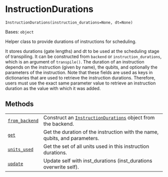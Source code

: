 # InstructionDurations

<span id="undefined" />

`InstructionDurations(instruction_durations=None, dt=None)`

Bases: `object`

Helper class to provide durations of instructions for scheduling.

It stores durations (gate lengths) and dt to be used at the scheduling stage of transpiling. It can be constructed from `backend` or `instruction_durations`, which is an argument of `transpile()`. The duration of an instruction depends on the instruction (given by name), the qubits, and optionally the parameters of the instruction. Note that these fields are used as keys in dictionaries that are used to retrieve the instruction durations. Therefore, users must use the exact same parameter value to retrieve an instruction duration as the value with which it was added.

## Methods

|                                                                                                                                                                                 |                                                                                                                                                  |
| ------------------------------------------------------------------------------------------------------------------------------------------------------------------------------- | ------------------------------------------------------------------------------------------------------------------------------------------------ |
| [`from_backend`](qiskit.transpiler.InstructionDurations.from_backend#qiskit.transpiler.InstructionDurations.from_backend "qiskit.transpiler.InstructionDurations.from_backend") | Construct an [`InstructionDurations`](#qiskit.transpiler.InstructionDurations "qiskit.transpiler.InstructionDurations") object from the backend. |
| [`get`](qiskit.transpiler.InstructionDurations.get#qiskit.transpiler.InstructionDurations.get "qiskit.transpiler.InstructionDurations.get")                                     | Get the duration of the instruction with the name, qubits, and parameters.                                                                       |
| [`units_used`](qiskit.transpiler.InstructionDurations.units_used#qiskit.transpiler.InstructionDurations.units_used "qiskit.transpiler.InstructionDurations.units_used")         | Get the set of all units used in this instruction durations.                                                                                     |
| [`update`](qiskit.transpiler.InstructionDurations.update#qiskit.transpiler.InstructionDurations.update "qiskit.transpiler.InstructionDurations.update")                         | Update self with inst\_durations (inst\_durations overwrite self).                                                                               |

